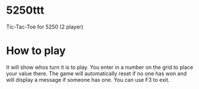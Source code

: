 # 5250ttt
Tic-Tac-Toe for 5250 (2 player)

# How to play
It will show whos turn it is to play. You enter in a number on the grid to place your value there. The game will automatically reset if no one has won and will display a message if someone has one. You can use F3 to exit.
